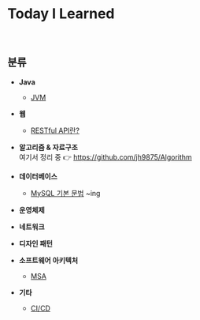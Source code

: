 Today I Learned
===

<br>

## 분류

- **Java**
  - [JVM](Java/JVM.md)
  
- **웹**
  - [RESTful API란?](Web/restful_api.md)
  
- **알고리즘 & 자료구조** <br>
  여기서 정리 중 👉 https://github.com/jh9875/Algorithm
- **데이터베이스**
  - [MySQL 기본 문법](Database/MySQL_기본_문법.md) ~ing
- **운영체제**
- **네트워크**
- **디자인 패턴**
- **소프트웨어 아키텍처**
  - [MSA](Software_architecture/MSA.md)
- **기타**
  - [CI/CD](Etc/CI_CD.md)


